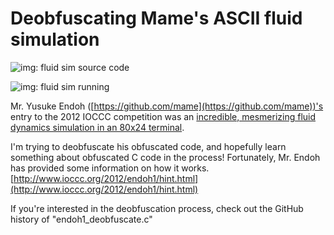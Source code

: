 Deobfuscating Mame's ASCII fluid simulation
===========================================

![img: fluid sim source code](http://i.imgur.com/ZgfmreY.png)

![img: fluid sim running](http://i.imgur.com/7N87WxP.png)


Mr. Yusuke Endoh ([https://github.com/mame](https://github.com/mame))'s entry to the 2012 IOCCC competition was an [incredible, mesmerizing fluid dynamics simulation in an 80x24 terminal](http://www.youtube.com/watch?v=QMYfkOtYYlg).

I'm trying to deobfuscate his obfuscated code, and hopefully learn something about obfuscated C code in the process! Fortunately, Mr. Endoh has provided some information on how it works. [http://www.ioccc.org/2012/endoh1/hint.html](http://www.ioccc.org/2012/endoh1/hint.html)

If you're interested in the deobfuscation process, check out the GitHub history of "endoh1_deobfuscate.c"
